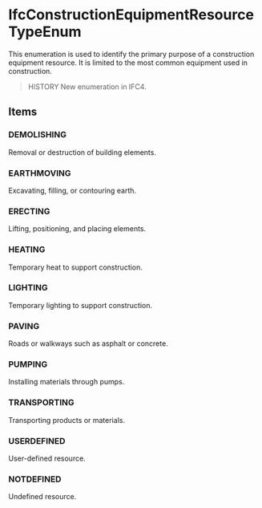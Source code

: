 # IfcConstructionEquipmentResourceTypeEnum

This enumeration is used to identify the primary purpose of a construction equipment resource. It is limited to the most common equipment used in construction.

> HISTORY New enumeration in IFC4.

## Items

### DEMOLISHING
Removal or destruction of building elements.

### EARTHMOVING
Excavating, filling, or contouring earth.

### ERECTING
Lifting, positioning, and placing elements.

### HEATING
Temporary heat to support construction.

### LIGHTING
Temporary lighting to support construction.

### PAVING
Roads or walkways such as asphalt or concrete.

### PUMPING
Installing materials through pumps.

### TRANSPORTING
Transporting products or materials.

### USERDEFINED
User-defined resource.

### NOTDEFINED
Undefined resource.
